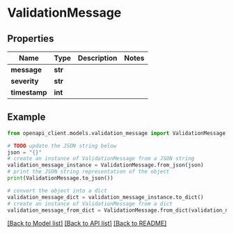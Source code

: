 # ValidationMessage


## Properties

Name | Type | Description | Notes
------------ | ------------- | ------------- | -------------
**message** | **str** |  | 
**severity** | **str** |  | 
**timestamp** | **int** |  | 

## Example

```python
from openapi_client.models.validation_message import ValidationMessage

# TODO update the JSON string below
json = "{}"
# create an instance of ValidationMessage from a JSON string
validation_message_instance = ValidationMessage.from_json(json)
# print the JSON string representation of the object
print(ValidationMessage.to_json())

# convert the object into a dict
validation_message_dict = validation_message_instance.to_dict()
# create an instance of ValidationMessage from a dict
validation_message_from_dict = ValidationMessage.from_dict(validation_message_dict)
```
[[Back to Model list]](../README.md#documentation-for-models) [[Back to API list]](../README.md#documentation-for-api-endpoints) [[Back to README]](../README.md)


